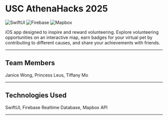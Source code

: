 # USC AthenaHacks 2025

![SwiftUI](https://img.shields.io/badge/SwiftUI-v2.0-blue.svg)
![Firebase](https://img.shields.io/badge/Firebase-v9.0-orange.svg)
![Mapbox](https://img.shields.io/badge/Mapbox-API-green.svg)

iOS app designed to inspire and reward volunteering. Explore volunteering opportunities on an interactive map, earn badges for your virtual pet by contributing to different causes, and share your achievements with friends.

---
## Team Members

Janice Wong, Princess Leus, Tiffany Mo

---
## Technologies Used

SwiftUI, Firebase Realtime Database, Mapbox API

---

